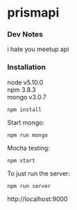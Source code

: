 # prismapi

### Dev Notes

i hate you meetup api

### Installation

node v5.10.0<br />
npm 3.8.3<br />
mongo v3.0.7<br />

```
npm install
```

Start mongo:
```
npm run mongo
```

Mocha testing:
```
npm start
```

To just run the server:
```
npm run server
```

http://localhost:9000

